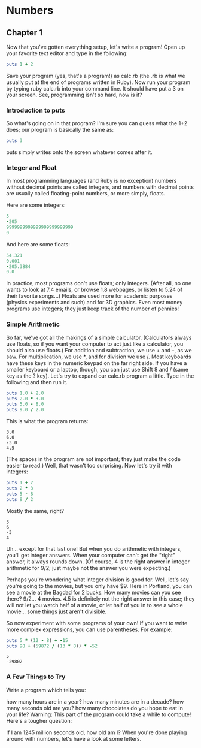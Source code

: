 
# Numbers

## Chapter 1


Now that you've gotten everything setup, let's write a program! Open up your favorite text editor and type in the following:

```ruby
puts 1 + 2
```

Save your program (yes, that's a program!) as calc.rb (the .rb is what we usually put at the end of programs written in Ruby). Now run your program by typing ruby calc.rb into your command line. It should have put a 3 on your screen. See, programming isn't so hard, now is it?

### Introduction to puts

So what's going on in that program? I'm sure you can guess what the 1+2 does; our program is basically the same as:

```ruby
puts 3
```

puts simply writes onto the screen whatever comes after it.

### Integer and Float

In most programming languages (and Ruby is no exception) numbers without decimal points are called integers, and numbers with decimal points are usually called floating-point numbers, or more simply, floats.

Here are some integers:

```ruby
5
-205
9999999999999999999999999
0
```

And here are some floats:

```ruby
54.321
0.001
-205.3884
0.0
```

In practice, most programs don't use floats; only integers. (After all, no one wants to look at 7.4 emails, or browse 1.8 webpages, or listen to 5.24 of their favorite songs...) Floats are used more for academic purposes (physics experiments and such) and for 3D graphics. Even most money programs use integers; they just keep track of the number of pennies!

### Simple Arithmetic

So far, we've got all the makings of a simple calculator. (Calculators always use floats, so if you want your computer to act just like a calculator, you should also use floats.) For addition and subtraction, we use + and -, as we saw. For multiplication, we use *, and for division we use /. Most keyboards have these keys in the numeric keypad on the far right side. If you have a smaller keyboard or a laptop, though, you can just use Shift 8 and / (same key as the ? key). Let's try to expand our calc.rb program a little. Type in the following and then run it.

```ruby
puts 1.0 + 2.0
puts 2.0 * 3.0
puts 5.0 - 8.0
puts 9.0 / 2.0
```

This is what the program returns:

```console
3.0
6.0
-3.0
4.5
```

(The spaces in the program are not important; they just make the code easier to read.) Well, that wasn't too surprising. Now let's try it with integers:

```ruby
puts 1 + 2
puts 2 * 3
puts 5 - 8
puts 9 / 2
```

Mostly the same, right?

```console
3
6
-3
4
```

Uh... except for that last one! But when you do arithmetic with integers, you'll get integer answers. When your computer can't get the "right" answer, it always rounds down. (Of course, 4 is the right answer in integer arithmetic for 9/2; just maybe not the answer you were expecting.)

Perhaps you're wondering what integer division is good for. Well, let's say you're going to the movies, but you only have $9. Here in Portland, you can see a movie at the Bagdad for 2 bucks. How many movies can you see there? 9/2... 4 movies. 4.5 is definitely not the right answer in this case; they will not let you watch half of a movie, or let half of you in to see a whole movie... some things just aren't divisible.

So now experiment with some programs of your own! If you want to write more complex expressions, you can use parentheses. For example:

```ruby
puts 5 * (12 - 8) + -15
puts 98 + (59872 / (13 * 8)) * -52
```

```console
5
-29802
```

### A Few Things to Try

Write a program which tells you:

how many hours are in a year?
how many minutes are in a decade?
how many seconds old are you?
how many chocolates do you hope to eat in your life? 
Warning: This part of the program could take a while to compute!
Here's a tougher question:

If I am 1245 million seconds old, how old am I?
When you're done playing around with numbers, let's have a look at some letters.

